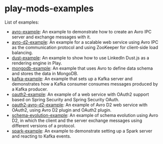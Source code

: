 play-mods-examples
=============

List of examples:
- [avro-example](avro-example): An example to demonstrate how to create an Avro IPC server and exchange messages with it.
- [avro-d2-example](avro-d2-example): An example for a scalable web service using Avro IPC as the communication protocol and using ZooKeeper for client-side load balancing.
- [dust-example](dust-example): An example to show how to use LinkedIn Dust.js as a rendering engine in Play.
- [mongodb-example](mongodb-example): An example that uses Avro to define data schema and stores the data in MongoDB.
- [kafka-example](kafka-example): An example that sets up a Kafka server and demonstrates how a Kafka consumer consumes messages produced by a Kafka producer.
- [oauth2-example](oauth2-example): An example of a web service with OAuth2 support based on Spring Security and Spring Security OAuth.
- [oauth2-avro-d2-example](oauth2-avro-d2-example): An example of Avro D2 web service with OAuth2, using Avro D2 plugin and OAuth2 plugin.
- [schema-evolution-example](schema-evolution-example): An example of schema evolution using Avro D2, in which the client and the server exchange messages using different versions of a protocol.
- [spark-example](spark-example): An example to demonstrate setting up a Spark server and reacting to Kafka events.
